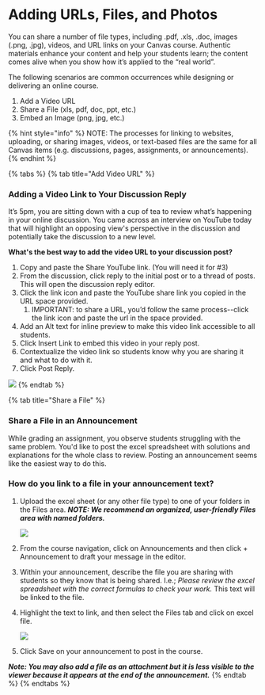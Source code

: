 # Adding URLs, Files, and Photos

You can share a number of file types, including .pdf, .xls, .doc, images \(.png, .jpg\), videos, and URL links on your Canvas course. Authentic materials enhance your content and help your students learn; the content comes alive when you show how it’s applied to the “real world”.

The following scenarios are common occurrences while designing or delivering an online course.

1. Add a Video URL
2. Share a File \(xls, pdf, doc, ppt, etc.\)
3. Embed an Image \(png, jpg, etc.\)

{% hint style="info" %}
NOTE: The processes for linking to websites, uploading, or sharing images, videos, or text-based files are the same for all Canvas items \(e.g. discussions,  pages, assignments, or announcements\).
{% endhint %}

{% tabs %}
{% tab title="Add Video URL" %}
### Adding a Video Link to Your Discussion Reply

It’s 5pm, you are sitting down with a cup of tea to review what’s happening in your online discussion. You came across an interview on YouTube today that will highlight an opposing view's perspective in the discussion and potentially take the discussion to a new level. 

**What's the best way to add the video URL to your discussion post?** 

1. Copy and paste the Share YouTube link. \(You will need it for \#3\)
2. From the discussion, click reply to the initial post or to a thread of posts. This will open the discussion reply editor.
3. Click the link icon and paste the YouTube share link you copied in the URL space provided.
   1. IMPORTANT: to share a URL, you’d follow the same process--click the link icon and paste the url in the space provided.
4. Add an Alt text for inline preview to make this video link accessible to all students.
5. Click Insert Link to embed this video in your reply post.
6. Contextualize the video link so students know why you are sharing it and what to do with it.
7. Click Post Reply.

![](https://lh5.googleusercontent.com/wzrcbTwpqbuOjGdMsldc_XEG45l15huSkvjvim1YDNJWNx-I5bM3jouMjE0zN_kTyxojghKqhZo3IiU8fGWsJRqFqb59keiMsN0XWVYuIerAvw7hLNecoVSM0oYOL-Ew4k6JZ5nt)
{% endtab %}

{% tab title="Share a File" %}
### Share a File in an Announcement 

While grading an assignment, you observe students struggling with the same problem. You'd like to post the excel spreadsheet with solutions and explanations for the whole class to review. Posting an announcement seems like the easiest way to do this. 

### How do you link to a file in your announcement text?

1. Upload the excel sheet \(or any other file type\) to one of your folders in the Files area.   _**NOTE:  We recommend an organized, user-friendly Files area with named folders.**_

   ![](https://lh4.googleusercontent.com/ou83T0OQatmdciZIjdxJnQ9naqbxm9iBkcsdm2t_0gb2kmWaQAQD32_654O1Sq8GoesZ80n0wkMs0-kv4sJARN2kdpdez0lzC5PQDC3ZuZblV-2BU3ua3oHreCznrDAaSuog9mUD)

2. From the course navigation, click on Announcements and then click + Announcement to draft your message in the editor.
3. Within your announcement, describe the file you are sharing with students so they know that is being shared. I.e.; _Please review the excel spreadsheet with the correct formulas to check your work._ This text will be linked to the file.
4. Highlight the text to link, and then select the Files tab and click on excel file.

   ![](https://lh5.googleusercontent.com/5VbO4_q7ziuYhEtLQrMVINbTI_UBLkgFRy1I47_j2ZtXP19uwgiDDsJpfKaWqvMRvQ9dNp7zZI6X9TgftbPrbJeunlsexqSBfZ2GoZ-TKvNucokCHn4R5yihyukRTOseIQIyijhb)

5. Click Save on your announcement to post in the course.

_**Note: You may also add a file as an attachment but it is less visible to the viewer because it appears at the end of the announcement.**_ 
{% endtab %}
{% endtabs %}



